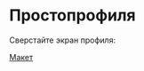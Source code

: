# Простопрофиля

Сверстайте экран профиля:

[Макет](https://www.figma.com/file/UjjlEhnC0qJEA4pdyjynuE/Hello-Chat!-(Community)?type=design&node-id=10-758&mode=design&t=Gz0aFQh4R9yPj5Ly-4)
